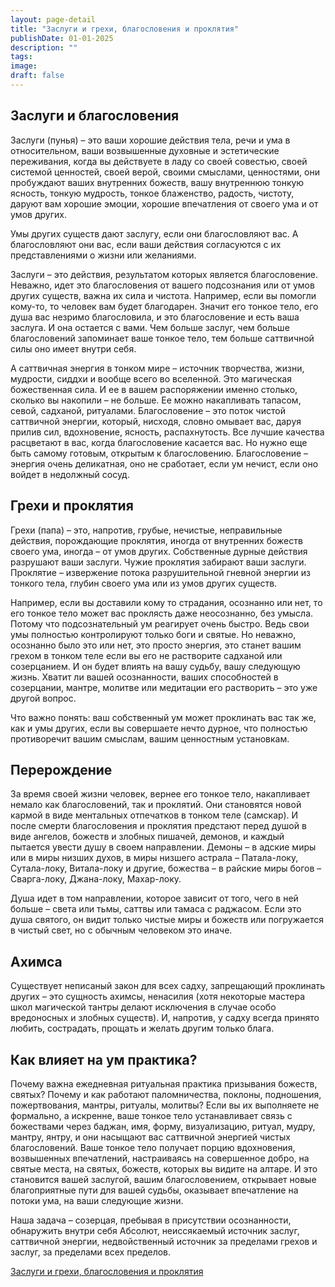 ```yaml
---
layout: page-detail
title: "Заслуги и грехи, благословения и проклятия"
publishDate: 01-01-2025
description: ""
tags:
image:
draft: false
---
```


## Заслуги и благословения

Заслуги (пунья) – это ваши хорошие действия тела, речи и ума в относительном, ваши возвышенные духовные и эстетические переживания, когда вы действуете в ладу со своей совестью, своей системой ценностей, своей верой, своими смыслами, ценностями, они пробуждают ваших внутренних божеств, вашу внутреннюю тонкую ясность, тонкую мудрость, тонкое блаженство, радость, чистоту, даруют вам хорошие эмоции, хорошие впечатления от своего ума и от умов других.

Умы других существ дают заслугу, если они благословляют вас. А благословляют они вас, если ваши действия согласуются с их представлениями о жизни или желаниями.

Заслуги – это действия, результатом которых является благословение. Неважно, идет это благословения от вашего подсознания или от умов других существ, важна их сила и чистота. Например, если вы помогли кому-то, то человек вам будет благодарен. Значит его тонкое тело, его душа вас незримо благословила, и это благословение и есть ваша заслуга. И она остается с вами. Чем больше заслуг, чем больше благословений запоминает ваше тонкое тело, тем больше саттвичной силы оно имеет внутри себя.

А саттвичная энергия в тонком мире – источник творчества, жизни, мудрости, сиддхи и вообще всего во вселенной. Это магическая божественная сила. И ее в вашем распоряжении именно столько, сколько вы накопили – не больше. Ее можно накапливать тапасом, севой, садханой, ритуалами. Благословение – это поток чистой саттвичной энергии, который, нисходя, словно омывает вас, даруя прилив сил, вдохновение, ясность, распахнутость. Все лучшие качества расцветают в вас, когда благословение касается вас. Но нужно еще быть самому готовым, открытым к благословению. Благословение – энергия очень деликатная, оно не сработает, если ум нечист, если оно войдет в недолжный сосуд.

## Грехи и проклятия

Грехи (папа) – это, напротив, грубые, нечистые, неправильные действия, порождающие проклятия, иногда от внутренних божеств своего ума, иногда – от умов других. Собственные дурные действия разрушают ваши заслуги. Чужие проклятия забирают ваши заслуги. Проклятие – извержение потока разрушительной гневной энергии из тонкого тела, глубин своего ума или из умов других существ.

Например, если вы доставили кому то страдания, осознанно или нет, то его тонкое тело может вас проклясть даже неосознанно, без умысла. Потому что подсознательный ум реагирует очень быстро. Ведь свои умы полностью контролируют только боги и святые. Но неважно, осознанно было это или нет, это просто энергия, это станет вашим грехом в тонком теле если вы его не растворите садханой или созерцанием. И он будет влиять на вашу судьбу, вашу следующую жизнь. Хватит ли вашей осознанности, ваших способностей в созерцании, мантре, молитве или медитации его растворить – это уже другой вопрос.

Что важно понять: ваш собственный ум может проклинать вас так же, как и умы других, если вы совершаете нечто дурное, что полностью противоречит вашим смыслам, вашим ценностным установкам.

## Перерождение

За время своей жизни человек, вернее его тонкое тело, накапливает немало как благословений, так и проклятий. Они становятся новой кармой в виде ментальных отпечатков в тонком теле (самскар). И после смерти благословения и проклятия предстают перед душой в виде ангелов, божеств и злобных пишачей, демонов, и каждый пытается увести душу в своем направлении. Демоны – в адские миры или в миры низших духов, в миры низшего астрала – Патала-локу, Сутала-локу, Витала-локу и другие, божества – в райские миры богов – Сварга-локу, Джана-локу, Махар-локу.

Душа идет в том направлении, которое зависит от того, чего в ней больше – света или тьмы, саттвы или тамаса с раджасом. Если это душа святого, он видит только чистые миры и божеств или погружается в чистый свет, но с обычным человеком это иначе.

## Ахимса

Существует неписаный закон для всех садху, запрещающий проклинать других – это сущность ахимсы, ненасилия (хотя некоторые мастера школ магической тантры делают исключения в случае особо вредоносных и злобных существ). И, напротив, у садху всегда принято любить, сострадать, прощать и желать другим только блага.

## Как влияет на ум практика?

Почему важна ежедневная ритуальная практика призывания божеств, святых? Почему и как работают паломничества, поклоны, подношения, пожертвования, мантры, ритуалы, молитвы? Если вы их выполняете не формально, а искренне, ваше тонкое тело устанавливает связь с божествами через баджан, имя, форму, визуализацию, ритуал, мудру, мантру, янтру, и они насыщают вас саттвичной энергией чистых благословений. Ваше тонкое тело получает порцию вдохновения, возвышенных впечатлений, настраиваясь на совершенное добро, на святые места, на святых, божеств, которых вы видите на алтаре. И это становится вашей заслугой, вашим благословением, открывает новые благоприятные пути для вашей судьбы, оказывает впечатление на потоки ума, на ваши следующие жизни.

Наша задача – созерцая, пребывая в присутствии осознанности, обнаружить внутри себя Абсолют, неиссякаемый источник заслуг, саттвичной энергии, недвойственный источник за пределами грехов и заслуг, за пределами всех пределов.

[Заслуги и грехи, благословения и проклятия](/binaries/file/news/f%5F2869.docx)

